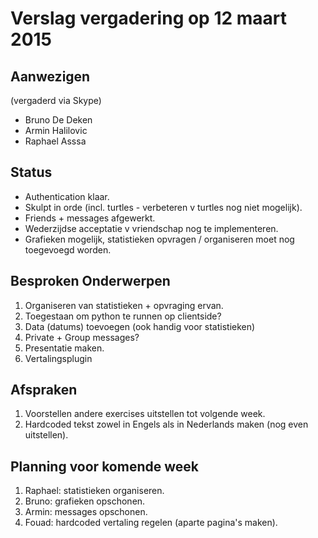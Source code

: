 # Verslag vergadering op 12 maart 2015
## Aanwezigen
(vergaderd via Skype)
- Bruno De Deken
- Armin Halilovic
- Raphael Asssa

## Status
- Authentication klaar.
- Skulpt in orde (incl. turtles - verbeteren v turtles nog niet mogelijk).
- Friends + messages afgewerkt.
- Wederzijdse acceptatie v vriendschap nog te implementeren.
- Grafieken mogelijk, statistieken opvragen / organiseren moet nog toegevoegd worden.

## Besproken Onderwerpen
1. Organiseren van statistieken + opvraging ervan.
2. Toegestaan om python te runnen op clientside?
3. Data (datums) toevoegen (ook handig voor statistieken)
4. Private + Group messages?
5. Presentatie maken.
6. Vertalingsplugin

## Afspraken
1. Voorstellen andere exercises uitstellen tot volgende week.
2. Hardcoded tekst zowel in Engels als in Nederlands maken (nog even uitstellen).

## Planning voor komende week
1. Raphael: statistieken organiseren.
2. Bruno: grafieken opschonen.
3. Armin: messages opschonen.
4. Fouad: hardcoded vertaling regelen (aparte pagina's maken).